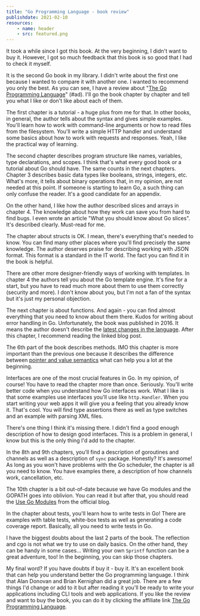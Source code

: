 ```yaml
---
title: "Go Programming Language - book review"
publishdate: 2021-02-10
resources:
    - name: header
    - src: featured.png
---
```


It took a while since I got this book. At the very beginning, I didn't want to buy it. However, I got so much feedback that this book is so good that I had to check it myself.

It is the second Go book in my library. I didn't write about the first one because I wanted to compare it with another one. I wanted to recommend you only the best. As you can see, I have a review about "[The Go Programming Language](https://amzn.to/3p2LDdT)" (#ad). I'll go the book chapter by chapter and tell you what I like or don't like about each of them.

The first chapter is a tutorial - a huge plus from me for that. In other books, in general, the author tells about the syntax and gives simple examples. You'll learn how to work with command-line arguments or how to read files from the filesystem. You'll write a simple HTTP handler and understand some basics about how to work with requests and responses. Yeah, I like the practical way of learning.

The second chapter describes program structure like names, variables, type declarations, and scopes. I think that's what every good book or a tutorial about Go should have. The same counts in the next chapters. Chapter 3 describes basic data types like booleans, strings, integers, etc. What's more, it tells about binary operations that, in my opinion, are not needed at this point. If someone is starting to learn Go, a such thing can only confuse the reader. It's a good candidate for an appendix.

On the other hand, I like how the author described slices and arrays in chapter 4. The knowledge about how they work can save you from hard to find bugs. I even wrote an article "What you should know about Go slices". It's described clearly. Must-read for me.

The chapter about structs is OK. I mean, there's everything that's needed to know. You can find many other places where you'll find precisely the same knowledge. The author deserves praise for describing working with JSON format. This format is a standard in the IT world. The fact you can find it in the book is helpful.

There are other more designer-friendly ways of working with templates. In chapter 4 the authors tell you about the Go template engine. It's fine for a start, but you have to read much more about them to use them correctly (security and more). I don't know about you, but I'm not a fan of the syntax but it's just my personal objection.

The next chapter is about functions. And again - you can find almost everything that you need to know about them there. Kudos for writing about error handling in Go. Unfortunately, the book was published in 2016. It means the author doesn't describe the [latest changes in the language](https://blog.golang.org/go1.13-errors). After this chapter, I recommend reading the linked blog post.

The 6th part of the book describes methods. IMO this chapter is more important than the previous one because it describes the difference between [pointer and value semantics](https://developer20.com/pointer-and-value-semantics-in-go/) what can help you a lot at the beginning.

Interfaces are one of the most crucial features in Go. In my opinion, of course! You have to read the chapter more than once. Seriously. You'll write better code when you understand how Go interfaces work. What I like is that some examples use interfaces you'll use like `http.Handler`. When you start writing your web apps it will give you a feeling that you already know it. That's cool. You will find type assertions there as well as type switches and an example with parsing XML files.

There's one thing I think it's missing there. I didn't find a good enough description of how to design good interfaces. This is a problem in general, I know but this is the only thing I'd add to the chapter.

In the 8th and 9th chapters, you'll find a description of goroutines and channels as well as a description of `sync` package. Honestly? It's awesome! As long as you won't have problems with the Go scheduler, the chapter is all you need to know. You have examples there, a description of how channels work, cancellation, etc.

The 10th chapter is a bit out-of-date because we have Go modules and the GOPATH goes into oblivion. You can read it but after that, you should read the [Use Go Modules](https://blog.golang.org/using-go-modules) from the official blog.

In the chapter about tests, you'll learn how to write tests in Go! There are examples with table tests, white-box tests as well as generating a code coverage report. Basically, all you need to write tests in Go.

I have the biggest doubts about the last 2 parts of the book. The reflection and cgo is not what we try to use on daily basics. On the other hand, they can be handy in some cases... Writing your own `Sprintf` function can be a great adventure, too! In the beginning, you can skip those chapters.

My final word? If you have doubts if buy it - buy it. It's an excellent book that can help you understand better the Go programming language. I think that Alan Donovan and Brian Kernighan did a great job. There are a few things I'd change or add to it but after reading it you'll be ready to write your applications including CLI tools and web applications. If you like the review and want to buy the book, you can do it by clicking the affiliate link [The Go Programming Language](https://amzn.to/3p2LDdT).

